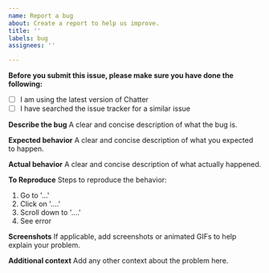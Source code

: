 ```yaml
---
name: Report a bug
about: Create a report to help us improve.
title: ''
labels: bug
assignees: ''

---
```


**Before you submit this issue, please make sure you have done the following:**

- [ ] I am using the latest version of Chatter
- [ ] I have searched the issue tracker for a similar issue

**Describe the bug**
A clear and concise description of what the bug is.

**Expected behavior**
A clear and concise description of what you expected to happen.

**Actual behavior**
A clear and concise description of what actually happened.

**To Reproduce**
Steps to reproduce the behavior:

1. Go to '...'
2. Click on '....'
3. Scroll down to '....'
4. See error

**Screenshots**
If applicable, add screenshots or animated GIFs to help explain your problem.

**Additional context**
Add any other context about the problem here.
